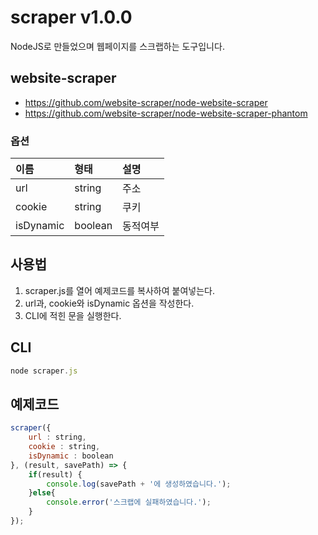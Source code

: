 # scraper v1.0.0
NodeJS로 만들었으며 웹페이지를 스크랩하는 도구입니다.

## website-scraper
- <https://github.com/website-scraper/node-website-scraper>
- <https://github.com/website-scraper/node-website-scraper-phantom>

### 옵션

이름 | 형태 | 설명
| :-- | :-- | :-- |
url | string | 주소
cookie | string | 쿠키
isDynamic | boolean | 동적여부

## 사용법
1. scraper.js를 열어 예제코드를 복사하여 붙여넣는다.
2. url과, cookie와 isDynamic 옵션을 작성한다.
3. CLI에 적힌 문을 실행한다.

## CLI
````javascript
node scraper.js
````

## 예제코드
````javascript
scraper({
	url : string,
	cookie : string,
	isDynamic : boolean
}, (result, savePath) => {
	if(result) {
		console.log(savePath + '에 생성하였습니다.');
	}else{
		console.error('스크랩에 실패하였습니다.');
	}
});
````